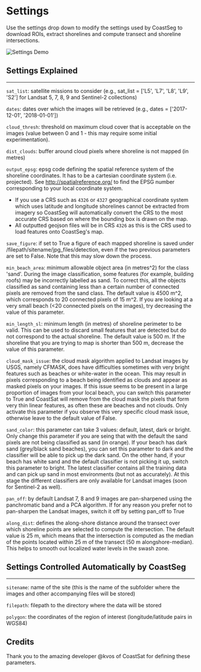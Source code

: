 # Settings

Use the settings drop down to modify the settings used by CoastSeg to download ROIs, extract shorelines and compute transect and shoreline intersections.

![Settings Demo](../../../../../../../../C:/1_USGS/CoastSeg/repos/2_CoastSeg/CoastSeg_fork/Seg2Map/docs/gifs/settings_demo.gif)

## Settings Explained

---

`sat_list`: satellite missions to consider (e.g., sat_list = ['L5', 'L7', 'L8', 'L9', 'S2'] for Landsat 5, 7, 8, 9 and Sentinel-2 collections)

`dates`: dates over which the images will be retrieved (e.g., dates = ['2017-12-01', '2018-01-01'])

`cloud_thresh`: threshold on maximum cloud cover that is acceptable on the images (value between 0 and 1 - this may require some initial experimentation).

`dist_clouds`: buffer around cloud pixels where shoreline is not mapped (in metres)

`output_epsg`: epsg code defining the spatial reference system of the shoreline coordinates. It has to be a cartesian coordinate system (i.e. projected). See http://spatialreference.org/ to find the EPSG number corresponding to your local coordinate system.

- If you use a CRS such as `4326` or `4327` geographical coordinate system which uses latitude and longitude shorelines cannot be extracted from imagery so CoastSeg will automatically convert the CRS to the most accurate CRS based on where the bounding box is drawn on the map.
- All outputted geojson files will be in CRS `4326` as this is the CRS used to load features onto CoastSeg's map.

`save_figure`: if set to True a figure of each mapped shoreline is saved under /filepath/sitename/jpg_files/detection, even if the two previous parameters are set to False. Note that this may slow down the process.

`min_beach_area`: minimum allowable object area (in metres^2) for the class 'sand'. During the image classification, some features (for example, building roofs) may be incorrectly labelled as sand. To correct this, all the objects classified as sand containing less than a certain number of connected pixels are removed from the sand class. The default value is 4500 m^2, which corresponds to 20 connected pixels of 15 m^2. If you are looking at a very small beach (<20 connected pixels on the images), try decreasing the value of this parameter.

`min_length_sl`: minimum length (in metres) of shoreline perimeter to be valid. This can be used to discard small features that are detected but do not correspond to the actual shoreline. The default value is 500 m. If the shoreline that you are trying to map is shorter than 500 m, decrease the value of this parameter.

`cloud_mask_issue`: the cloud mask algorithm applied to Landsat images by USGS, namely CFMASK, does have difficulties sometimes with very bright features such as beaches or white-water in the ocean. This may result in pixels corresponding to a beach being identified as clouds and appear as masked pixels on your images. If this issue seems to be present in a large proportion of images from your local beach, you can switch this parameter to True and CoastSat will remove from the cloud mask the pixels that form very thin linear features, as often these are beaches and not clouds. Only activate this parameter if you observe this very specific cloud mask issue, otherwise leave to the default value of False.

`sand_color`: this parameter can take 3 values: default, latest, dark or bright. Only change this parameter if you are seing that with the default the sand pixels are not being classified as sand (in orange). If your beach has dark sand (grey/black sand beaches), you can set this parameter to dark and the classifier will be able to pick up the dark sand. On the other hand, if your beach has white sand and the default classifier is not picking it up, switch this parameter to bright. The latest classifier contains all the training data and can pick up sand in most environments (but not as accurately). At this stage the different classifiers are only available for Landsat images (soon for Sentinel-2 as well).

`pan_off`: by default Landsat 7, 8 and 9 images are pan-sharpened using the panchromatic band and a PCA algorithm. If for any reason you prefer not to pan-sharpen the Landsat images, switch it off by setting pan_off to True

`along_dist`: defines the along-shore distance around the transect over which shoreline points are selected to compute the intersection. The default value is 25 m, which means that the intersection is computed as the median of the points located within 25 m of the transect (50 m alongshore-median). This helps to smooth out localized water levels in the swash zone.

## Settings Controlled Automatically by CoastSeg
---

`sitename`: name of the site (this is the name of the subfolder where the images and other accompanying files will be stored)

`filepath`: filepath to the directory where the data will be stored

`polygon`: the coordinates of the region of interest (longitude/latitude pairs in WGS84)

## Credits
Thank you to the amazing developer @kvos of CoastSat for defining these parameters.
